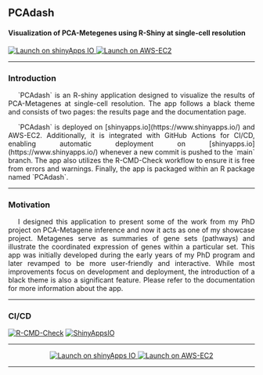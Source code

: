 ## PCAdash
#### Visualization of PCA-Metegenes using R-Shiny at single-cell resolution

<a href="https://priyansh-srivastava.shinyapps.io/PCAdash/" target="_blank">
  <img src="https://img.shields.io/badge/Launch%20on%20ShinyAppsIO-009E73?style=for-the-badge" alt="Launch on shinyApps IO">
</a> <a href="https://priyansh-srivastava.shinyapps.io/PCAdash/" target="_blank">
  <img src="https://img.shields.io/badge/Launch%20on%20AWS%20EC2-0072B2?style=for-the-badge" alt="Launch on AWS-EC2">
</a>

---

### Introduction
<p align="justify" style="text-indent: 20px;">
`PCAdash` is an R-shiny application designed to visualize the results of PCA-Metagenes at single-cell resolution. The app follows a black theme and consists of two pages: the results page and the documentation page.
</p>

<p align="justify" style="text-indent: 20px;">
`PCAdash` is deployed on [shinyapps.io](https://www.shinyapps.io/) and AWS-EC2. Additionally, it is integrated with GitHub Actions for CI/CD, enabling automatic deployment on [shinyapps.io](https://www.shinyapps.io/) whenever a new commit is pushed to the `main` branch. The app also utilizes the R-CMD-Check workflow to ensure it is free from errors and warnings. Finally, the app is packaged within an R package named `PCAdash`.
</p>

---

### Motivation
<p align="justify" style="text-indent: 20px;">
I designed this application to present some of the work from my PhD project on PCA-Metagene inference and now it acts as one of my showcase project. Metagenes serve as summaries of gene sets (pathways) and illustrate the coordinated expression of genes within a particular set. This app was initially developed during the early years of my PhD program and later revamped to be more user-friendly and interactive. While most improvements focus on development and deployment, the introduction of a black theme is also a significant feature. Please refer to the documentation for more information about the app.
</p>

---

### CI/CD

[![R-CMD-Check](https://github.com/spriyansh/PCAdash/actions/workflows/cmd-check.yml/badge.svg?branch=main)](https://github.com/spriyansh/PCAdash/actions/workflows/cmd-check.yml)
[![ShinyAppsIO](https://github.com/spriyansh/PCAdash/actions/workflows/shinyAppsIO.yml/badge.svg?branch=main)](https://github.com/spriyansh/PCAdash/actions/workflows/shinyAppsIO.yml)

---

<p align="center">
<a href="https://priyansh-srivastava.shinyapps.io/PCAdash/" target="_blank">
  <img src="https://img.shields.io/badge/Launch%20on%20ShinyAppsIO-009E73?style=for-the-badge" alt="Launch on shinyApps IO">
</a> <a href="https://priyansh-srivastava.shinyapps.io/PCAdash/" target="_blank">
  <img src="https://img.shields.io/badge/Launch%20on%20AWS%20EC2-0072B2?style=for-the-badge" alt="Launch on AWS-EC2">
</a>
</p>

---
